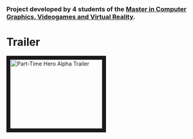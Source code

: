 ### Project developed by 4 students of the [Master in Computer Graphics, Videogames and Virtual Reality](https://www.mastergraficos.com).

# Trailer
<a href="http://www.youtube.com/watch?feature=player_embedded&v=MZvVRqupm40" 
   target="_blank"><img src="http://img.youtube.com/vi/MZvVRqupm40/0.jpg" 
   alt="Part-Time Hero Alpha Trailer" width="240" height="180" border="10"/></a>
